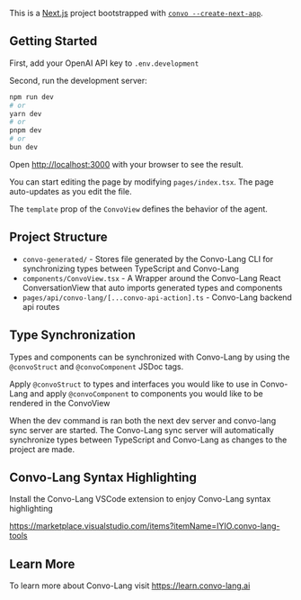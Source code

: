 This is a [Next.js](https://nextjs.org) project bootstrapped with [`convo --create-next-app`](https://www.npmjs.com/package/@convo-lang/convo-lang-cli).

## Getting Started

First, add your OpenAI API key to `.env.development`

Second, run the development server:

```bash
npm run dev
# or
yarn dev
# or
pnpm dev
# or
bun dev
```

Open [http://localhost:3000](http://localhost:3000) with your browser to see the result.

You can start editing the page by modifying `pages/index.tsx`. The page auto-updates as you edit the file.

The `template` prop of the `ConvoView` defines the behavior of the agent.

## Project Structure
- `convo-generated/` - Stores file generated by the Convo-Lang CLI for synchronizing types between TypeScript and Convo-Lang
- `components/ConvoView.tsx` - A Wrapper around the Convo-Lang React ConversationView that auto imports generated types and components
- `pages/api/convo-lang/[...convo-api-action].ts` - Convo-Lang backend api routes

## Type Synchronization
Types and components can be synchronized with Convo-Lang by using the `@convoStruct` and `@convoComponent` JSDoc tags.

Apply `@convoStruct` to types and interfaces you would like to use in Convo-Lang and apply `@convoComponent`
to components you would like to be rendered in the ConvoView

When the dev command is ran both the next dev server and convo-lang sync server are started. The
Convo-Lang sync server will automatically synchronize types between TypeScript and Convo-Lang
as changes to the project are made.

## Convo-Lang Syntax Highlighting
Install the Convo-Lang VSCode extension to enjoy Convo-Lang syntax highlighting

https://marketplace.visualstudio.com/items?itemName=IYIO.convo-lang-tools


## Learn More

To learn more about Convo-Lang visit https://learn.convo-lang.ai